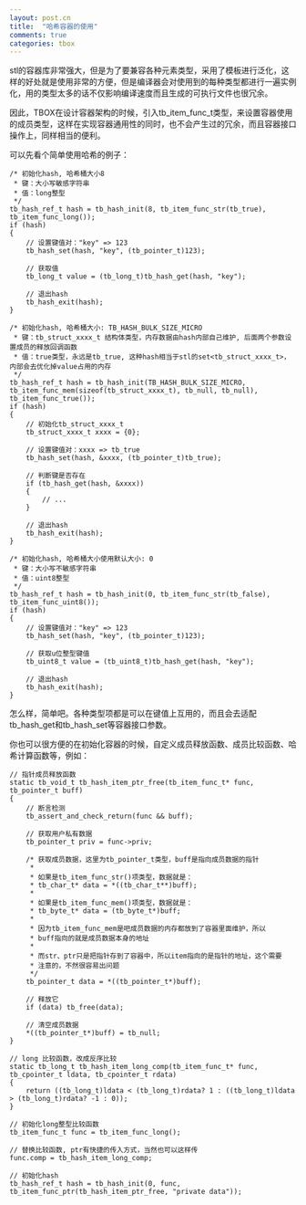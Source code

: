 ```yaml
---
layout: post.cn
title:  "哈希容器的使用"
comments: true
categories: tbox
---
```


stl的容器库非常强大，但是为了要兼容各种元素类型，采用了模板进行泛化，这样的好处就是使用非常的方便，但是编译器会对使用到的每种类型都进行一遍实例化，用的类型太多的话不仅影响编译速度而且生成的可执行文件也很冗余。

因此，TBOX在设计容器架构的时候，引入tb_item_func_t类型，来设置容器使用的成员类型，这样在实现容器通用性的同时，也不会产生过的冗余，而且容器接口操作上，同样相当的便利。

可以先看个简单使用哈希的例子：

<!-- more -->

    /* 初始化hash, 哈希桶大小8
     * 键：大小写敏感字符串
     * 值：long整型
     */
    tb_hash_ref_t hash = tb_hash_init(8, tb_item_func_str(tb_true), tb_item_func_long());
    if (hash)
    {
        // 设置键值对："key" => 123
        tb_hash_set(hash, "key", (tb_pointer_t)123);

        // 获取值
        tb_long_t value = (tb_long_t)tb_hash_get(hash, "key");

        // 退出hash
        tb_hash_exit(hash);
    }

    /* 初始化hash, 哈希桶大小: TB_HASH_BULK_SIZE_MICRO
     * 键：tb_struct_xxxx_t 结构体类型，内存数据由hash内部自己维护, 后面两个参数设置成员的释放回调函数
     * 值：true类型，永远是tb_true, 这种hash相当于stl的set<tb_struct_xxxx_t>，内部会去优化掉value占用的内存
     */
    tb_hash_ref_t hash = tb_hash_init(TB_HASH_BULK_SIZE_MICRO, tb_item_func_mem(sizeof(tb_struct_xxxx_t), tb_null, tb_null), tb_item_func_true());
    if (hash)
    {
        // 初始化tb_struct_xxxx_t
        tb_struct_xxxx_t xxxx = {0};

        // 设置键值对：xxxx => tb_true
        tb_hash_set(hash, &xxxx, (tb_pointer_t)tb_true);

        // 判断键是否存在
        if (tb_hash_get(hash, &xxxx)) 
        {
            // ...
        }

        // 退出hash
        tb_hash_exit(hash);
    }

    /* 初始化hash, 哈希桶大小使用默认大小: 0
     * 键：大小写不敏感字符串
     * 值：uint8整型
     */
    tb_hash_ref_t hash = tb_hash_init(0, tb_item_func_str(tb_false), tb_item_func_uint8());
    if (hash)
    {
        // 设置键值对："key" => 123
        tb_hash_set(hash, "key", (tb_pointer_t)123);

        // 获取u位整型键值
        tb_uint8_t value = (tb_uint8_t)tb_hash_get(hash, "key");

        // 退出hash
        tb_hash_exit(hash);
    }

怎么样，简单吧。各种类型项都是可以在键值上互用的，而且会去适配tb_hash_get和tb_hash_set等容器接口参数。

你也可以很方便的在初始化容器的时候，自定义成员释放函数、成员比较函数、哈希计算函数等，例如：

    // 指针成员释放函数
    static tb_void_t tb_hash_item_ptr_free(tb_item_func_t* func, tb_pointer_t buff)
    {
        // 断言检测
        tb_assert_and_check_return(func && buff);

        // 获取用户私有数据
        tb_pointer_t priv = func->priv;

        /* 获取成员数据，这里为tb_pointer_t类型，buff是指向成员数据的指针
         *
         * 如果是tb_item_func_str()项类型，数据就是：
         * tb_char_t* data = *((tb_char_t**)buff);
         *    
         * 如果是tb_item_func_mem()项类型，数据就是：
         * tb_byte_t* data = (tb_byte_t*)buff;
         *
         * 因为tb_item_func_mem是吧成员数据的内存都放到了容器里面维护，所以
         * buff指向的就是成员数据本身的地址
         *
         * 而str、ptr只是把指针存到了容器中，所以item指向的是指针的地址，这个需要
         * 注意的，不然很容易出问题
         */
        tb_pointer_t data = *((tb_pointer_t*)buff);
        
        // 释放它
        if (data) tb_free(data);

        // 清空成员数据
        *((tb_pointer_t*)buff) = tb_null;
    }

    // long 比较函数，改成反序比较
    static tb_long_t tb_hash_item_long_comp(tb_item_func_t* func, tb_cpointer_t ldata, tb_cpointer_t rdata)
    {
        return ((tb_long_t)ldata < (tb_long_t)rdata? 1 : ((tb_long_t)ldata > (tb_long_t)rdata? -1 : 0));
    }

    // 初始化long整型比较函数
    tb_item_func_t func = tb_item_func_long();

    // 替换比较函数, ptr有快捷的传入方式，当然也可以这样传
    func.comp = tb_hash_item_long_comp;

    // 初始化hash
    tb_hash_ref_t hash = tb_hash_init(0, func, tb_item_func_ptr(tb_hash_item_ptr_free, "private data"));

